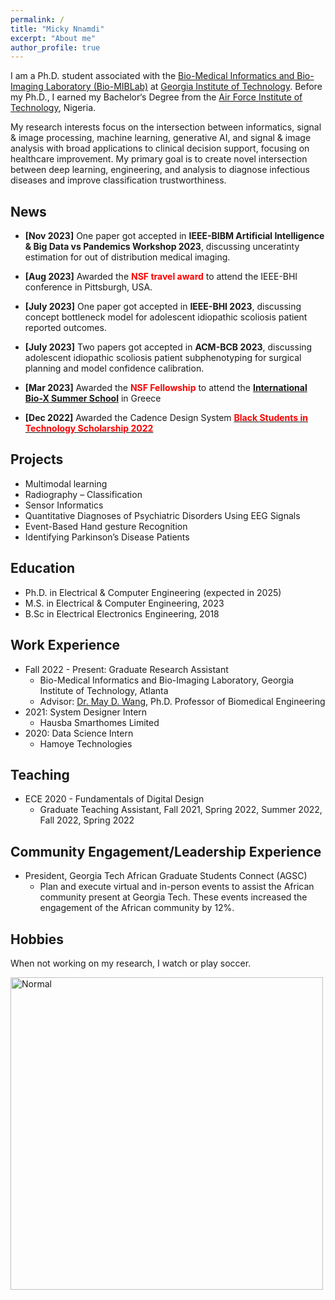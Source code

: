 ```yaml
---
permalink: /
title: "Micky Nnamdi"
excerpt: "About me"
author_profile: true
---
```


I am a Ph.D. student associated with the [Bio-Medical Informatics and Bio-Imaging Laboratory (Bio-MIBLab)](https://miblab.bme.gatech.edu/) at [Georgia Institute of Technology](https://www.gatech.edu/). Before my Ph.D., I earned my Bachelor‘s Degree from the [Air Force Institute of Technology](https://afit.edu.ng/home/), Nigeria. 

My research interests focus on the intersection between informatics, signal & image processing, machine learning, generative AI, and signal & image analysis with broad applications to clinical decision support, focusing on healthcare improvement. My primary goal is to create novel intersection between deep learning, engineering, and analysis to diagnose infectious diseases and improve classification trustworthiness.

News
------
* **[Nov 2023]** One paper got accepted in **IEEE-BIBM Artificial Intelligence & Big Data vs Pandemics Workshop 2023**, discussing unceratinty estimation for out of distribution medical imaging.

* **[Aug 2023]** Awarded the **<font color="red">NSF travel award</font>** to attend the IEEE-BHI conference in Pittsburgh, USA.

* **[July 2023]** One paper got accepted in **IEEE-BHI 2023**, discussing concept bottleneck model for adolescent idiopathic scoliosis patient reported outcomes.

* **[July 2023]** Two papers got accepted in **ACM-BCB 2023**, discussing adolescent idiopathic scoliosis patient subphenotyping for surgical planning and model confidence calibration.

* **[Mar 2023]** Awarded the **<font color="red">NSF Fellowship</font>** to attend the [**International Bio-X Summer School**](http://2023.biocomplexitysummerschool.org/participants.html) in Greece

* **[Dec 2022]** Awarded the Cadence Design System [**<font color="red">Black Students in Technology Scholarship 2022</font>**](https://www.credly.com/badges/cd842f4f-fe16-456d-84f2-693ed376210b/linked_in?t=rnctdf)
 
Projects
------
* Multimodal learning
* Radiography – Classification
* Sensor Informatics
* Quantitative Diagnoses of Psychiatric Disorders Using EEG Signals
* Event-Based Hand gesture Recognition
* Identifying Parkinson’s Disease Patients

Education
------
* Ph.D. in Electrical & Computer Engineering (expected in 2025)
* M.S. in Electrical & Computer Engineering, 2023
* B.Sc in Electrical Electronics Engineering, 2018

Work Experience
------
* Fall 2022 - Present: Graduate Research Assistant
  * Bio-Medical Informatics and Bio-Imaging Laboratory, Georgia Institute of Technology, Atlanta
  * Advisor: [Dr. May D. Wang](https://miblab.bme.gatech.edu/wp-content/uploads/2022/05/2022-05_MayDongmeiWang_Biosketch_ver01.pdf), Ph.D. Professor of Biomedical Engineering
* 2021: System Designer Intern
  * Hausba Smarthomes Limited
* 2020: Data Science Intern
  * Hamoye Technologies


Teaching
------
* ECE 2020 - Fundamentals of Digital Design
  * Graduate Teaching Assistant, Fall 2021, Spring 2022, Summer 2022, Fall 2022, Spring 2022

Community Engagement/Leadership Experience
------
* President, Georgia Tech African Graduate Students Connect (AGSC)
  * Plan and execute virtual and in-person events to assist the African community present at Georgia Tech. These events increased the engagement of the African community by 12%.

Hobbies
------
When not working on my research, I watch or play soccer. 

<img src="/image/soccer.jpg" alt="Normal" height=500  width=500/> 
